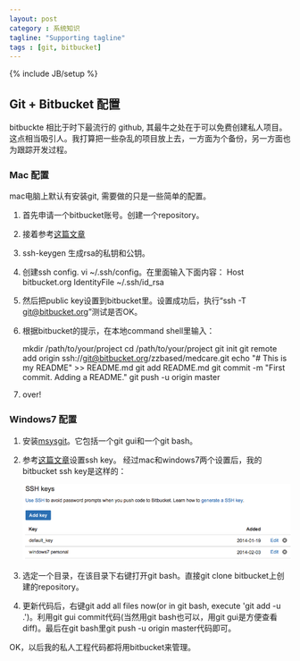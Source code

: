 ```yaml
---
layout: post
category : 系统知识
tagline: "Supporting tagline"
tags : [git, bitbucket]
---
```

{% include JB/setup %}


## Git + Bitbucket 配置 ##

bitbuckte 相比于时下最流行的 github, 其最牛之处在于可以免费创建私人项目。这点相当吸引人。我打算把一些杂乱的项目放上去，一方面为个备份，另一方面也为跟踪开发过程。

### Mac 配置 ###

mac电脑上默认有安装git, 需要做的只是一些简单的配置。

1. 首先申请一个bitbucket账号。创建一个repository。
2. 接着参考[这篇文章](https://confluence.atlassian.com/display/BITBUCKET/Set+up+SSH+for+Git)
3. ssh-keygen 生成rsa的私钥和公钥。
4. 创建ssh config.
vi ~/.ssh/config。在里面输入下面内容：
	Host bitbucket.org
	IdentityFile ~/.ssh/id_rsa
5. 然后把public key设置到bitbucket里。设置成功后，执行“ssh -T git@bitbucket.org”测试是否OK。
6. 根据bitbucket的提示，在本地command shell里输入：

	mkdir /path/to/your/project
	cd /path/to/your/project
	git init
	git remote add origin ssh://git@bitbucket.org/zzbased/medcare.git
	echo "# This is my README" >> README.md
	git add README.md
	git commit -m "First commit. Adding a README."
	git push -u origin master

7. over!

### Windows7 配置

1. 安装[msysgit](http://code.google.com/p/msysgit/)。它包括一个git gui和一个git bash。

2. 参考[这篇文章](http://guganeshan.com/blog/setting-up-git-and-tortoisegit-with-bitbucket-step-by-step.html)设置ssh key。
经过mac和windows7两个设置后，我的bitbucket ssh key是这样的：

	![bitbucket_ssh.png](https://raw.githubusercontent.com/zzbased/zzbased.github.com/master/_posts/images/bitbucket_ssh.png)

3. 选定一个目录，在该目录下右键打开git bash。直接git clone bitbucket上创建的repository。

4. 更新代码后，右键git add all files now(or in git bash, execute 'git add -u .')。利用git gui commit代码(当然用git bash也可以，用git gui是方便查看diff)。最后在git bash里git push -u origin master代码即可。

OK，以后我的私人工程代码都将用bitbucket来管理。
